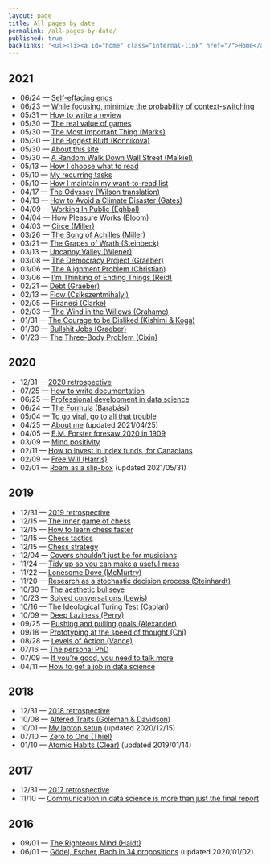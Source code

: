 ```yaml
---
layout: page
title: All pages by date
permalink: /all-pages-by-date/
published: true
backlinks: '<ul><li><a id="home" class="internal-link" href="/">Home</a></li></ul>'
---
```



## 2021
- 06/24 — <a id="self-effacing-ends" class="internal-link" href="/self-effacing-ends/">Self-effacing ends</a>
- 06/23 — <a id="while-focusing-minimize-context-switching" class="internal-link" href="/while-focusing-minimize-context-switching/">While focusing, minimize the probability of context-switching</a>
- 05/31 — <a id="how-to-write-a-review" class="internal-link" href="/how-to-write-a-review/">How to write a review</a>
- 05/30 — <a id="the-real-value-of-games" class="internal-link" href="/the-real-value-of-games/">The real value of games</a>
- 05/30 — <a id="marks-most-important-thing" class="internal-link" href="/marks-most-important-thing/">The Most Important Thing (Marks)</a>
- 05/30 — <a id="konnikova-biggest-bluff" class="internal-link" href="/konnikova-biggest-bluff/">The Biggest Bluff (Konnikova)</a>
- 05/30 — <a id="about-this-site" class="internal-link" href="/about-this-site/">About this site</a>
- 05/30 — <a id="malkiel-random-walk" class="internal-link" href="/malkiel-random-walk/">A Random Walk Down Wall Street (Malkiel)</a>
- 05/13 — <a id="how-i-choose-what-to-read" class="internal-link" href="/how-i-choose-what-to-read/">How I choose what to read</a>
- 05/10 — <a id="my-recurring-tasks" class="internal-link" href="/my-recurring-tasks/">My recurring tasks</a>
- 05/10 — <a id="how-i-maintain-my-want-to-read-list" class="internal-link" href="/how-i-maintain-my-want-to-read-list/">How I maintain my want-to-read list</a>
- 04/17 — <a id="homer-odyssey" class="internal-link" href="/homer-odyssey/">The Odyssey (Wilson translation)</a>
- 04/13 — <a id="gates-climate-disaster" class="internal-link" href="/gates-climate-disaster/">How to Avoid a Climate Disaster (Gates)</a>
- 04/09 — <a id="eghbal-working-in-public" class="internal-link" href="/eghbal-working-in-public/">Working In Public (Eghbal)</a>
- 04/04 — <a id="bloom-how-pleasure-works" class="internal-link" href="/bloom-how-pleasure-works/">How Pleasure Works (Bloom)</a>
- 04/03 — <a id="miller-circe" class="internal-link" href="/miller-circe/">Circe (Miller)</a>
- 03/26 — <a id="miller-song-of-achilles" class="internal-link" href="/miller-song-of-achilles/">The Song of Achilles (Miller)</a>
- 03/21 — <a id="steinbeck-grapes-of-wrath" class="internal-link" href="/steinbeck-grapes-of-wrath/">The Grapes of Wrath (Steinbeck)</a>
- 03/13 — <a id="wiener-uncanny-valley" class="internal-link" href="/wiener-uncanny-valley/">Uncanny Valley (Wiener)</a>
- 03/08 — <a id="graeber-democracy-project" class="internal-link" href="/graeber-democracy-project/">The Democracy Project (Graeber)</a>
- 03/06 — <a id="christian-alignment-problem" class="internal-link" href="/christian-alignment-problem/">The Alignment Problem (Christian)</a>
- 03/06 — <a id="reid-ending-things" class="internal-link" href="/reid-ending-things/">I'm Thinking of Ending Things (Reid)</a>
- 02/21 — <a id="graeber-debt" class="internal-link" href="/graeber-debt/">Debt (Graeber)</a>
- 02/13 — <a id="csikszentmihalyi-flow" class="internal-link" href="/csikszentmihalyi-flow/">Flow (Csikszentmihalyi)</a>
- 02/05 — <a id="clarke-piranesi" class="internal-link" href="/clarke-piranesi/">Piranesi (Clarke)</a>
- 02/03 — <a id="grahame-wind-in-the-willows" class="internal-link" href="/grahame-wind-in-the-willows/">The Wind in the Willows (Grahame)</a>
- 01/31 — <a id="kishimi-koga-courage" class="internal-link" href="/kishimi-koga-courage/">The Courage to be Disliked (Kishimi & Koga)</a>
- 01/30 — <a id="graeber-bullshit-jobs" class="internal-link" href="/graeber-bullshit-jobs/">Bullshit Jobs (Graeber)</a>
- 01/23 — <a id="cixin-three-body-problem" class="internal-link" href="/cixin-three-body-problem/">The Three-Body Problem (Cixin)</a>

## 2020
- 12/31 — <a id="retrospective-2020" class="internal-link" href="/retrospective-2020/">2020 retrospective</a>
- 07/25 — <a id="how-to-write-documentation" class="internal-link" href="/how-to-write-documentation/">How to write documentation</a>
- 06/25 — <a id="professional-development-in-data-science" class="internal-link" href="/professional-development-in-data-science/">Professional development in data science</a>
- 06/24 — <a id="barabasi-the-formula" class="internal-link" href="/barabasi-the-formula/">The Formula (Barabási)</a>
- 05/04 — <a id="to-go-viral-go-to-all-that-trouble" class="internal-link" href="/to-go-viral-go-to-all-that-trouble/">To go viral, go to all that trouble</a>
- 04/25 — <a id="about-me" class="internal-link" href="/about-me/">About me</a> (updated 2021/04/25)
- 04/05 — <a id="the-machine-stops" class="internal-link" href="/the-machine-stops/">E.M. Forster foresaw 2020 in 1909</a>
- 03/09 — <a id="mind-positivity" class="internal-link" href="/mind-positivity/">Mind positivity</a>
- 02/11 — <a id="how-to-invest-in-index-funds" class="internal-link" href="/how-to-invest-in-index-funds/">How to invest in index funds, for Canadians</a>
- 02/09 — <a id="harris-free-will" class="internal-link" href="/harris-free-will/">Free Will (Harris)</a>
- 02/01 — <a id="roam-as-a-slip-box" class="internal-link" href="/roam-as-a-slip-box/">Roam as a slip-box</a> (updated 2021/05/31)

## 2019
- 12/31 — <a id="retrospective-2019" class="internal-link" href="/retrospective-2019/">2019 retrospective</a>
- 12/15 — <a id="inner-game-of-chess" class="internal-link" href="/inner-game-of-chess/">The inner game of chess</a>
- 12/15 — <a id="how-to-learn-chess-faster" class="internal-link" href="/how-to-learn-chess-faster/">How to learn chess faster</a>
- 12/15 — <a id="chess-tactics" class="internal-link" href="/chess-tactics/">Chess tactics</a>
- 12/15 — <a id="chess-strategy" class="internal-link" href="/chess-strategy/">Chess strategy</a>
- 12/04 — <a id="covers-shouldnt-just-be-for-musicians" class="internal-link" href="/covers-shouldnt-just-be-for-musicians/">Covers shouldn’t just be for musicians</a>
- 11/24 — <a id="tidy-up" class="internal-link" href="/tidy-up/">Tidy up so you can make a useful mess</a>
- 11/22 — <a id="mcmurtry-lonesome-dove" class="internal-link" href="/mcmurtry-lonesome-dove/">Lonesome Dove (McMurtry)</a>
- 11/20 — <a id="research-as-a-stochastic-decision-process" class="internal-link" href="/research-as-a-stochastic-decision-process/">Research as a stochastic decision process (Steinhardt)</a>
- 10/30 — <a id="aesthetic-bullseye" class="internal-link" href="/aesthetic-bullseye/">The aesthetic bullseye</a>
- 10/23 — <a id="solved-conversations" class="internal-link" href="/solved-conversations/">Solved conversations (Lewis)</a>
- 10/16 — <a id="ideological-turing-test" class="internal-link" href="/ideological-turing-test/">The Ideological Turing Test (Caplan)</a>
- 10/09 — <a id="deep-laziness" class="internal-link" href="/deep-laziness/">Deep Laziness (Perry)</a>
- 09/25 — <a id="pushing-and-pulling-goals" class="internal-link" href="/pushing-and-pulling-goals/">Pushing and pulling goals (Alexander)</a>
- 09/18 — <a id="prototyping-at-the-speed-of-thought" class="internal-link" href="/prototyping-at-the-speed-of-thought/">Prototyping at the speed of thought (Chi)</a>
- 08/28 — <a id="levels-of-action" class="internal-link" href="/levels-of-action/">Levels of Action (Vance)</a>
- 07/16 — <a id="personal-phd" class="internal-link" href="/personal-phd/">The personal PhD</a>
- 07/09 — <a id="talk-more" class="internal-link" href="/talk-more/">If you’re good, you need to talk more</a>
- 04/11 — <a id="how-to-get-a-job-in-data-science" class="internal-link" href="/how-to-get-a-job-in-data-science/">How to get a job in data science</a>

## 2018
- 12/31 — <a id="retrospective-2018" class="internal-link" href="/retrospective-2018/">2018 retrospective</a>
- 10/08 — <a id="goleman-and-davidson-altered-traits" class="internal-link" href="/goleman-and-davidson-altered-traits/">Altered Traits (Goleman & Davidson)</a>
- 10/01 — <a id="laptop-setup" class="internal-link" href="/laptop-setup/">My laptop setup</a> (updated 2020/12/15)
- 07/10 — <a id="thiel-zero-to-one" class="internal-link" href="/thiel-zero-to-one/">Zero to One (Thiel)</a>
- 01/10 — <a id="clear-atomic-habits" class="internal-link" href="/clear-atomic-habits/">Atomic Habits (Clear)</a> (updated 2019/01/14)

## 2017
- 12/31 — <a id="retrospective-2017" class="internal-link" href="/retrospective-2017/">2017 retrospective</a>
- 11/10 — <a id="communication-in-data-science" class="internal-link" href="/communication-in-data-science/">Communication in data science is more than just the final report</a>

## 2016
- 09/01 — <a id="haidt-righteous-mind" class="internal-link" href="/haidt-righteous-mind/">The Righteous Mind (Haidt)</a>
- 06/01 — <a id="hofstadter-godel-escher-bach" class="internal-link" href="/hofstadter-godel-escher-bach/">Gödel, Escher, Bach in 34 propositions</a> (updated 2020/01/02)
